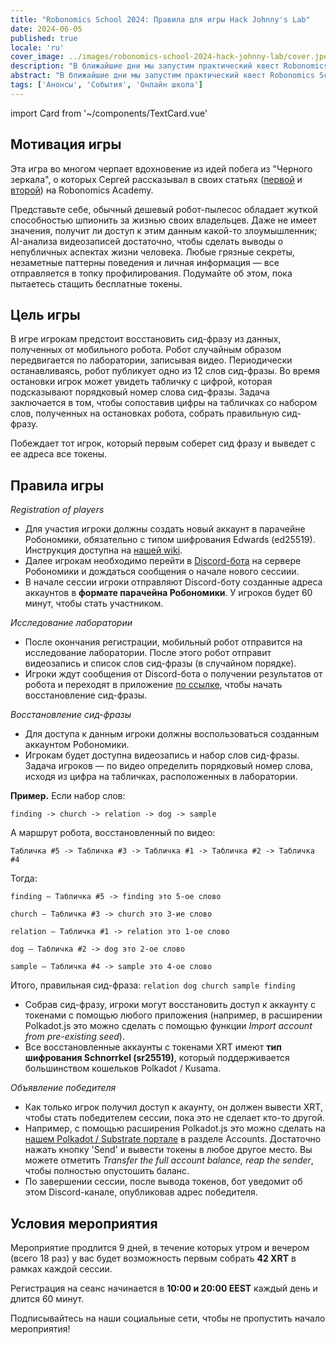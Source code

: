 ```yaml
---
title: "Robonomics School 2024: Правила для игры Hack Johnny's Lab"
date: 2024-06-05
published: true
locale: 'ru'
cover_image: ../images/robonomics-school-2024-hack-johnny-lab/cover.jpeg
description: "В ближайшие дни мы запустим практический квест Robonomics School 2024, в ходе которого вы сможете почувствовать себя настоящим нарушителем конфиденциальности и даже 'похитить' токены. Стало интересно? Ознакомьтесь с правилами игры 'Взломай лабораторию Джонни'!"
abstract: "В ближайшие дни мы запустим практический квест Robonomics School 2024, в ходе которого вы сможете почувствовать себя настоящим нарушителем конфиденциальности и даже 'похитить' токены. Стало интересно? Ознакомьтесь с правилами игры 'Взломай лабораторию Джонни'!"
tags: ['Анонсы', 'События', 'Онлайн школа']
---
```

import Card from '~/components/TextCard.vue'


## Мотивация игры

Эта игра во многом черпает вдохновение из идей побега из "Черного зеркала", о которых Сергей рассказывал в своих статьях ([первой](https://robonomics.academy/en/learn/escape-from-black-mirror/overview/) и [второй](https://robonomics.academy/en/learn/school-2024-iot-vs-ai/overview/)) на Robonomics Academy.

Представьте себе, обычный дешевый робот-пылесос обладает жуткой способностью шпионить за жизнью своих владельцев. Даже не имеет значения, получит ли доступ к этим данным какой-то злоумышленник; AI-анализа видеозаписей достаточно, чтобы сделать выводы о непубличных аспектах жизни человека. Любые грязные секреты, незаметные паттерны поведения и личная информация — все отправляется в топку профилирования. Подумайте об этом, пока пытаетесь стащить бесплатные токены.

## Цель игры

В игре игрокам предстоит восстановить сид-фразу из данных, полученных от мобильного робота. Робот случайным образом передвигается по лаборатории, записывая видео. Периодически останавливаясь, робот публикует одно из 12 слов сид-фразы. Во время остановки игрок может увидеть табличку с цифрой, которая подсказывают порядковый номер слова сид-фразы. Задача заключается в том, чтобы сопоставив цифры на табличках со набором слов, полученных на остановках робота, собрать правильную сид-фразу. 

Побеждает тот игрок, который первым соберет сид фразу и выведет с ее адреса все токены.  

## Правила игры

*Registration of players*

- Для участия игроки должны создать новый аккаунт в парачейне Робономики, обязательно с типом шифрования Edwards (ed25519). Инструкция доступна на [нашей wiki](https://wiki.robonomics.network/docs/create-account-in-dapp/).
- Далее игрокам необходимо перейти в [Discord-бота](https://discordapp.com/channels/803947358492557312/1245395009964871772) на сервере Робономики и дождаться сообщения о начале нового сессиии.
- В начале сессии игроки отправляют Discord-боту созданные адреса аккаунтов в **формате парачейна Робономики**. У игроков будет 60 минут, чтобы стать участником.

*Исследование лаборатории*

- После окончания регистрации, мобильный робот отправится на исследование лаборатории. После этого робот отправит видеозапись и список слов сид-фразы (в случайном порядке).
- Игроки ждут сообщения от Discord-бота о получении результатов от робота и переходят в приложение [по ссылке](https://robonomics.academy/en/demoapps/johnnyb-lab/), чтобы начать восстановление сид-фразы.

*Восстановление сид-фразы*

- Для доступа к данным игроки должны воспользоваться созданным аккаунтом Робономики.
- Игрокам будет доступна видеозапись и набор слов сид-фразы. Задача игроков — по видео определить порядковый номер слова, исходя из цифра на табличках, расположенных в лаборатории. 

<Card alignContent="left">

**Пример.** Если набор слов: 

`finding -> church -> relation -> dog -> sample`

А маршрут робота, восстановленный по видео:

`Табличка #5 -> Табличка #3 -> Табличка #1 -> Табличка #2 -> Табличка #4`

Тогда:

`finding — Табличка #5 -> finding это 5-ое слово`

`church — Табличка #3 -> church это 3-ие слово`

`relation — Табличка #1 -> relation это 1-ое слово`

`dog — Табличка #2 -> dog это 2-ое слово`

`sample — Табличка #4 -> sample это 4-ое слово`

Итого, правильная сид-фраза:  `relation dog church sample finding`

</Card>


- Собрав сид-фразу, игроки могут восстановить доступ к аккаунту с токенами с помощью любого приложения (например, в расширении Polkadot.js это можно сделать с помощью функции *Import account from pre-existing seed*).
- Все восстановленные аккаунты с токенами XRT имеют **тип шифрования Schnorrkel (sr25519)**, который поддерживается большинством кошельков Polkadot / Kusama.

*Объявление победителя*

- Как только игрок получил доступ к акаунту, он должен вывести XRT, чтобы стать победителем сессии, пока это не сделает кто-то другой.
- Например, с помощью расширения Polkadot.js это можно сделать на [нашем Polkadot / Substrate портале](https://polkadot.js.org/apps/?rpc=wss%3A%2F%2Fkusama.rpc.robonomics.network%2F#/accounts) в разделе Accounts. Достаточно нажать кнопку 'Send' и вывести токены в любое другое место. Вы можете отметить *Transfer the full account balance, reap the sender*, чтобы полностью опустошить баланс.
- По завершении сессии, после вывода токенов, бот уведомит об этом Discord-канале, опубликовав адрес победителя.

## Условия мероприятия

Мероприятие продлится 9 дней, в течение которых утром и вечером (всего 18 раз) у вас будет возможность первым собрать **42 XRT** в рамках каждой сессии.

Регистрация на сеанс начинается в **10:00 и 20:00 EEST** каждый день и длится 60 минут.

Подписывайтесь на наши социальные сети, чтобы не пропустить начало мероприятия!